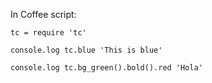 In Coffee script:

    tc = require 'tc'
    
    console.log tc.blue 'This is blue'
    
    console.log tc.bg_green().bold().red 'Hola'
